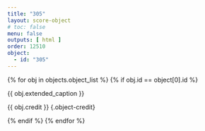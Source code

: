 ```yaml
---
title: "305"
layout: score-object
# toc: false
menu: false
outputs: [ html ]
order: 12510
object:
  - id: "305"
---
```


{% for obj in objects.object_list %}
{% if obj.id == object[0].id %}

{{ obj.extended_caption }}

{{ obj.credit }} {.object-credit}

{% endif %}
{% endfor %}
